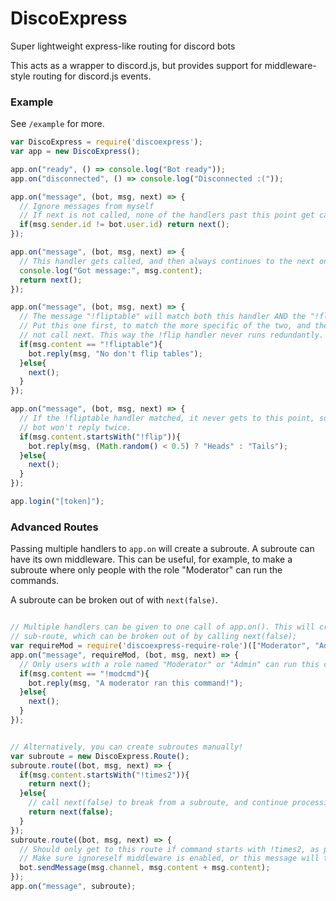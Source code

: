 # DiscoExpress

Super lightweight express-like routing for discord bots

This acts as a wrapper to discord.js, but provides support for middleware-style
routing for discord.js events.

### Example

See `/example` for more.

```js
var DiscoExpress = require('discoexpress');
var app = new DiscoExpress();

app.on("ready", () => console.log("Bot ready"));
app.on("disconnected", () => console.log("Disconnected :("));

app.on("message", (bot, msg, next) => {
  // Ignore messages from myself
  // If next is not called, none of the handlers past this point get called!
  if(msg.sender.id != bot.user.id) return next();
});

app.on("message", (bot, msg, next) => {
  // This handler gets called, and then always continues to the next one
  console.log("Got message:", msg.content);
  return next();
});

app.on("message", (bot, msg, next) => {
  // The message "!fliptable" will match both this handler AND the "!flip" handler!
  // Put this one first, to match the more specific of the two, and then do
  // not call next. This way the !flip handler never runs redundantly.
  if(msg.content == "!fliptable"){
    bot.reply(msg, "No don't flip tables");
  }else{
    next();
  }
});

app.on("message", (bot, msg, next) => {
  // If the !fliptable handler matched, it never gets to this point, so the
  // bot won't reply twice.
  if(msg.content.startsWith("!flip")){
    bot.reply(msg, (Math.random() < 0.5) ? "Heads" : "Tails");
  }else{
    next();
  }
});

app.login("[token]");
```


### Advanced Routes

Passing multiple handlers to `app.on` will create a subroute. A subroute can
have its own middleware. This can be useful, for example, to make a subroute
where only people with the role "Moderator" can run the commands.

A subroute can be broken out of with `next(false)`.

```js

// Multiple handlers can be given to one call of app.on(). This will create a
// sub-route, which can be broken out of by calling next(false);
var requireMod = require('discoexpress-require-role')(["Moderator", "Admin"]);
app.on("message", requireMod, (bot, msg, next) => {
  // Only users with a role named "Moderator" or "Admin" can run this command!
  if(msg.content == "!modcmd"){
    bot.reply(msg, "A moderator ran this command!");
  }else{
    next();
  }
});


// Alternatively, you can create subroutes manually!
var subroute = new DiscoExpress.Route();
subroute.route((bot, msg, next) => {
  if(msg.content.startsWith("!times2")){
    return next();
  }else{
    // call next(false) to break from a subroute, and continue processing the parent route.
    return next(false);
  }
});
subroute.route((bot, msg, next) => {
  // Should only get to this route if command starts with !times2, as per the handler above this.
  // Make sure ignoreself middleware is enabled, or this message will trigger itself repeatedly!
  bot.sendMessage(msg.channel, msg.content + msg.content);
});
app.on("message", subroute);

```
